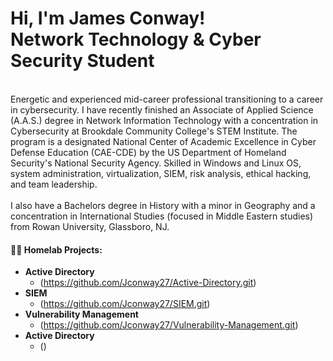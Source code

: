 <h1> Hi, I'm James Conway! <br> Network Technology & Cyber Security Student </br>

</h2>
<br> Energetic and experienced mid-career professional transitioning to a career in cybersecurity. I have recently finished an Associate of Applied Science (A.A.S.) degree in Network Information Technology with a concentration in Cybersecurity at Brookdale Community College's STEM Institute. The program is a designated National Center of Academic Excellence in Cyber Defense Education (CAE-CDE) by the US Department of Homeland Security's National Security Agency. Skilled in Windows and Linux OS, system administration, virtualization, SIEM, risk analysis, ethical hacking, and team leadership. </br>
<br> I also have a Bachelors degree in History with a minor in Geography and a concentration in International Studies (focused in Middle Eastern studies) from Rowan University, Glassboro, NJ. </br>



<h4>👨‍💻 Homelab Projects:</h4>

- <b>Active Directory</b>
  - (https://github.com/Jconway27/Active-Directory.git)
- <b>SIEM</b>
  - (https://github.com/Jconway27/SIEM.git)
- <b>Vulnerability Management</b>
  - (https://github.com/Jconway27/Vulnerability-Management.git)
- <b>Active Directory</b>
  - ()







<!--
**joshmadakor1/joshmadakor1** is a ✨ _special_ ✨ repository because its `README.md` (this file) appears on your GitHub profile.

Here are some ideas to get you started:

- 🔭 I’m currently working on ...
- 🌱 I’m currently learning ...
- 👯 I’m looking to collaborate on ...
- 🤔 I’m looking for help with ...
- 💬 Ask me about ...
- 📫 How to reach me: ...
- 😄 Pronouns: ...
- ⚡ Fun fact: ...
-->
